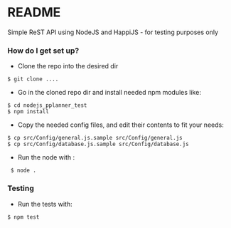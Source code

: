 # README #

Simple ReST API using NodeJS and HappiJS - for testing purposes only


### How do I get set up? ###

* Clone the repo into the desired dir
```
$ git clone ....
```
* Go in the cloned repo dir and install needed npm modules like:
```
$ cd nodejs_pplanner_test
$ npm install
```
* Copy the needed config files, and edit their contents to fit your needs:
```
$ cp src/Config/general.js.sample src/Config/general.js
$ cp src/Config/database.js.sample src/Config/database.js
```
* Run the node with : 
```
 $ node .
```

### Testing ###
* Run the tests with: 
```
$ npm test
```
